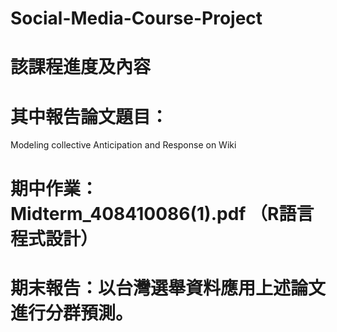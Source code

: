 # Social-Media-Course-Project


# 該課程進度及內容
# 其中報告論文題目：
Modeling collective Anticipation and Response on Wiki
# 期中作業：Midterm_408410086(1).pdf （R語言程式設計）
# 期末報告：以台灣選舉資料應用上述論文進行分群預測。
